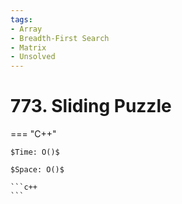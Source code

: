 ```yaml
---
tags:
- Array
- Breadth-First Search
- Matrix
- Unsolved
---
```



# 773. Sliding Puzzle

=== "C++"

    $Time: O()$

    $Space: O()$

    ```c++
    ```